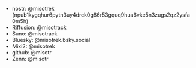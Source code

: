 - nostr: @misotrek (npub1kygqhur6pytn3uy4drck0g86r53gquq9hua6vke5n3zugs2qz2ysfa0m5h)
- Riffusion: @misotrack
- Suno: @misotrack
- Bluesky: @misotrek.bsky.social
- Mixi2: @misotrek
- github: @misotr
- Zenn: @misotr
